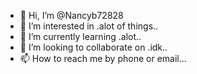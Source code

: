 - 👋 Hi, I’m @Nancyb72828
- 👀 I’m interested in .alot of things..
- 🌱 I’m currently learning .alot..
- 💞️ I’m looking to collaborate on .idk..
- 📫 How to reach me by phone or email...

<!---
Nancyb72828/Nancyb72828 is a ✨ special ✨ repository because its `README.md` (this file) appears on your GitHub profile.
You can click the Preview link to take a look at your changes.
--->

